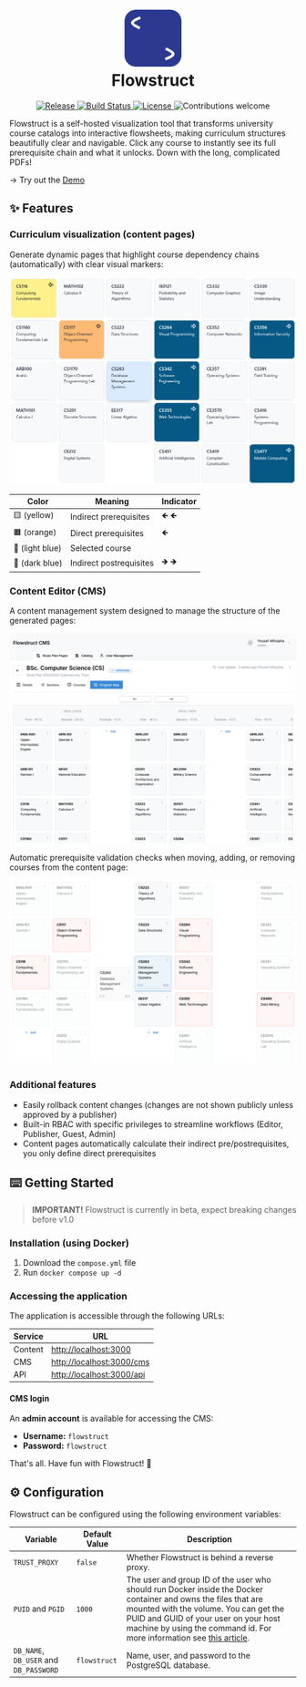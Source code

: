 # <div align="center"><img src="/assets/logo.svg" width="100"><br/>Flowstruct</div>

<p align="center">
  <a href="https://github.com/flowstruct/flowstruct/releases">
    <img src="https://img.shields.io/github/v/release/flowstruct/flowstruct" alt="Release">
  </a>
  <a href="https://github.com/flowstruct/flowstruct/actions">
    <img src="https://img.shields.io/github/actions/workflow/status/flowstruct/flowstruct/ci.yml" alt="Build Status">
  </a>
  <a href="https://github.com/flowstruct/flowstruct/blob/main/LICENSE">
    <img src="https://img.shields.io/github/license/flowstruct/flowstruct" alt="License">
  </a>
  <img src="https://img.shields.io/badge/contributions-welcome-brightgreen.svg" alt="Contributions welcome">
</p>

Flowstruct is a self-hosted visualization tool that transforms university course catalogs into interactive flowsheets, making curriculum structures beautifully clear and navigable. 
Click any course to instantly see its full prerequisite chain and what it unlocks. Down with the long, complicated PDFs! 
<br/>

→ Try out the [Demo](https://gjuplans.com/study-plans/1)

## ✨ Features

### Curriculum visualization (content pages)

Generate dynamic pages that highlight course dependency chains (automatically) with clear visual markers:

![Content Demo](/assets/content-demo.png)

| Color           | Meaning                 | Indicator |
|-----------------|-------------------------|-----------|
| 🟨 (yellow)     | Indirect prerequisites  | 🡸 🡸     |
| 🟧 (orange)     | Direct prerequisites    | 🡸        |
| 🔷 (light blue) | Selected course         |           |
| 🔵 (dark blue)  | Indirect postrequisites | 🡺 🡺     |

### Content Editor (CMS)

A content management system designed to manage the structure of the generated pages:

![CMS Demo 1](/assets/cms-demo-1.png)

Automatic prerequisite validation checks when moving, adding, or removing courses from the content page:

![CMS Demo 2](/assets/cms-demo-2.png)

### Additional features

- Easily rollback content changes (changes are not shown publicly unless approved by a publisher)
- Built-in RBAC with specific privileges to streamline workflows (Editor, Publisher, Guest, Admin)
- Content pages automatically calculate their indirect pre/postrequisites, you only define direct prerequisites

## ⌨️ Getting Started

> **IMPORTANT!** Flowstruct is currently in beta, expect breaking changes before v1.0

### Installation (using Docker)

1. Download the `compose.yml` file
2. Run `docker compose up -d`

### Accessing the application

The application is accessible through the following URLs:

| Service | URL                                                |
|---------|----------------------------------------------------|
| Content | [http://localhost:3000](http://localhost:4321)     |
| CMS     | [http://localhost:3000/cms](http://localhost:5173) |
| API     | [http://localhost:3000/api](http://localhost:8080) |

#### CMS login  

An **admin account** is available for accessing the CMS:  

- **Username:** `flowstruct`  
- **Password:** `flowstruct`  

That's all. Have fun with Flowstruct! 🌊

## ⚙️ Configuration

Flowstruct can be configured using the following environment variables:

| Variable                               | Default Value | Description                                                                                                                                                                                                                                                                                                                                                      |
|----------------------------------------|---------------|------------------------------------------------------------------------------------------------------------------------------------------------------------------------------------------------------------------------------------------------------------------------------------------------------------------------------------------------------------------|
| `TRUST_PROXY`                          | `false`       | Whether Flowstruct is behind a reverse proxy.                                                                                                                                                                                                                                                                                                                    |
| `PUID` and `PGID`                      | `1000`        | The user and group ID of the user who should run Docker inside the Docker container and owns the files that are mounted with the volume. You can get the PUID and GUID of your user on your host machine by using the command id. For more information see [this article](https://docs.linuxserver.io/general/understanding-puid-and-pgid/#using-the-variables). |
| `DB_NAME`, `DB_USER` and `DB_PASSWORD` | `flowstruct`  | Name, user, and password to the PostgreSQL database.                                                                                                                                                                                                                                                                                                             |
